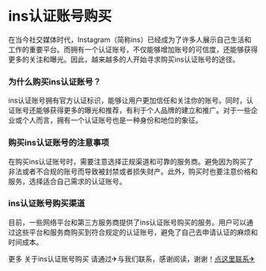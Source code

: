 # ins认证账号购买

在当今社交媒体时代，Instagram（简称ins）已经成为了许多人展示自己生活和工作的重要平台。而拥有一个认证账号，不仅能够增加账号的可信度，还能够获得更多的关注和曝光。因此，越来越多的人开始寻求购买ins认证账号的途径。

### 为什么购买ins认证账号？

ins认证账号拥有官方认证标识，能够让用户更加信任和关注你的账号。同时，认证账号还能够获得更多的曝光和推荐，有利于个人品牌的建立和推广。对于一些企业或个人而言，拥有一个认证账号也是一种身份和地位的象征。

### 购买ins认证账号的注意事项

在购买ins认证账号时，需要注意选择正规渠道和可靠的服务商。避免因为购买了非法或者不合规的账号而导致被封禁或者损失财产。此外，购买时也要注意价格和服务，选择适合自己需求的认证账号。

### ins认证账号购买渠道

目前，一些网络平台和第三方服务商提供了ins认证账号购买的服务。用户可以通过这些平台和服务商购买到符合规定的认证账号，避免了自己去申请认证的麻烦和时间成本。

更多 关于ins认证账号购买 请通过✈与我们联系，感谢阅读，谢谢！[点这里联系✈](https://c.k02.cc)